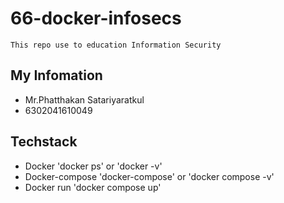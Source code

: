 # 66-docker-infosecs
    This repo use to education Information Security
## My Infomation

 - Mr.Phatthakan Satariyaratkul
 - 6302041610049

## Techstack
 - Docker 'docker ps' or 'docker -v'
 - Docker-compose 'docker-compose' or 'docker compose -v'
 - Docker run 'docker compose up'
